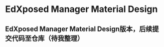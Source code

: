 EdXposed Manager Material Design
===============
EdXposed Manager Material Design版本，后续提交代码至仓库（待我整理）
-------
